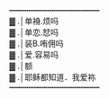 
┅┅┅┅┅┅┅┅┅┅┅┅┅┅┅┅┅┅┅    
▓ .│单裑.烦吗    
▓ .│单恋.恏吗    
▓ .│装B.哊佣吗    
▓ .│爱.容易吗    
▓ .│额    
▓ .│耶稣都知道．我爱袮    
┅┅┅┅┅┅┅┅┅┅┅┅┅┅┅┅┅┅┅    

